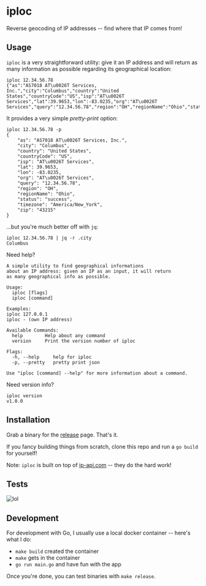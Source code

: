 # iploc

Reverse geocoding of IP addresses -- find where that IP comes from!

## Usage

`iploc` is a very straightforward utility: give it an IP address and will return
as many information as possible regarding its geographical location:

```
iploc 12.34.56.78
{"as":"AS7018 AT\u0026T Services, Inc.","city":"Columbus","country":"United States","countryCode":"US","isp":"AT\u0026T Services","lat":39.9653,"lon":-83.0235,"org":"AT\u0026T Services","query":"12.34.56.78","region":"OH","regionName":"Ohio","status":"success","timezone":"America/New_York","zip":"43215"}
```

It provides a very simple *pretty-print* option:

```
iploc 12.34.56.78 -p
{
    "as": "AS7018 AT\u0026T Services, Inc.",
    "city": "Columbus",
    "country": "United States",
    "countryCode": "US",
    "isp": "AT\u0026T Services",
    "lat": 39.9653,
    "lon": -83.0235,
    "org": "AT\u0026T Services",
    "query": "12.34.56.78",
    "region": "OH",
    "regionName": "Ohio",
    "status": "success",
    "timezone": "America/New_York",
    "zip": "43215"
}
```

...but you're much better off with `jq`:

```
iploc 12.34.56.78 | jq -r .city
Columbus
```

Need help?

```
A simple utility to find geographical informations
about an IP address: given an IP as an input, it will return
as many geographical info as possible.

Usage:
  iploc [flags]
  iploc [command]

Examples:
iploc 127.0.0.1
iploc - (own IP address)

Available Commands:
  help        Help about any command
  version     Print the version number of iploc

Flags:
  -h, --help     help for iploc
  -p, --pretty   pretty print json

Use "iploc [command] --help" for more information about a command.
```

Need version info?

```
iploc version
v1.0.0
```

## Installation

Grab a binary for the [release](https://github.com/odino/iploc/releases) page. That's it.

If you fancy building things from scratch, clone this repo and run a `go build`
for yourself!

Note: `iploc` is built on top of [ip-api.com](http://ip-api.com) -- they do the hard work!

## Tests

![lol](https://raw.githubusercontent.com/odino/docsql/master/images/tommy.png)

## Development

For development with Go, I usually use a local docker container -- here's what I do:

* `make build` created the container
* `make` gets in the container
* `go run main.go` and have fun with the app

Once you're done, you can test binaries with `make release`.
